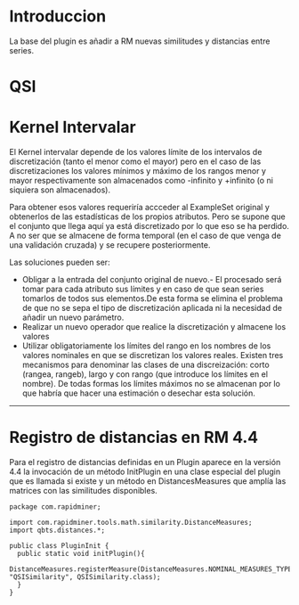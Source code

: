 # Introduccion #

La base del plugin es añadir a RM nuevas similitudes y distancias entre series.

# QSI #

# Kernel Intervalar #

El Kernel intervalar depende de los valores límite de los intervalos de discretización
(tanto el menor como el mayor) pero en el caso de las discretizaciones los valores
mínimos y máximo de los rangos menor y mayor respectivamente son almacenados como
-infinito y +infinito (o ni siquiera son almacenados).

Para obtener esos valores requeriría accceder al ExampleSet original y obtenerlos de
las estadísticas de los propios atributos. Pero se supone que el conjunto que llega aquí
ya está discretizado por lo que eso se ha perdido. A no ser que se almacene de forma temporal (en el caso de que venga de una validación cruzada) y se recupere posteriormente.

Las soluciones pueden ser:
  * Obligar a la entrada del conjunto original de nuevo.- El procesado será tomar para cada atributo sus límites y en caso de que sean series tomarlos de todos sus elementos.De esta forma se elimina el problema de que no se sepa el tipo de discretización aplicada ni la necesidad de añadir un nuevo parámetro.
  * Realizar un nuevo operador que realice la discretización y almacene los valores
  * Utilizar obligatoriamente los límites del rango en los nombres de los valores nominales en que se discretizan los valores reales. Existen tres mecanismos para denominar las clases de una discreización: corto (rangea, rangeb), largo y con rango (que introduce los límites en el nombre). De todas formas los límites máximos no se almacenan por lo que habría que hacer una estimación o desechar esta solución.

---


# Registro de distancias en RM 4.4 #

Para el registro de distancias definidas en un Plugin aparece en la versión 4.4 la invocación de un método InitPlugin en una clase especial del plugin que es llamada si existe y un método en DistancesMeasures que amplía las matrices con las similitudes disponibles.

```
package com.rapidminer;

import com.rapidminer.tools.math.similarity.DistanceMeasures;
import qbts.distances.*;

public class PluginInit {
  public static void initPlugin(){
		DistanceMeasures.registerMeasure(DistanceMeasures.NOMINAL_MEASURES_TYPE, "QSISimilarity", QSISimilarity.class);	
  }
}
```